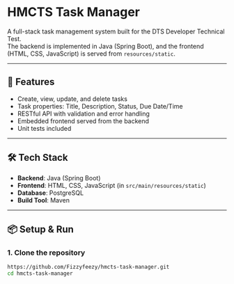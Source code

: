 # HMCTS Task Manager

A full-stack task management system built for the DTS Developer Technical Test.  
The backend is implemented in Java (Spring Boot), and the frontend (HTML, CSS, JavaScript) is served from `resources/static`.

---

## 🚀 Features
- Create, view, update, and delete tasks
- Task properties: Title, Description, Status, Due Date/Time
- RESTful API with validation and error handling
- Embedded frontend served from the backend
- Unit tests included

---

## 🛠 Tech Stack
- **Backend**: Java (Spring Boot)
- **Frontend**: HTML, CSS, JavaScript (in `src/main/resources/static`)
- **Database**: PostgreSQL
- **Build Tool**: Maven

---

## 📦 Setup & Run

### 1. Clone the repository
```bash
https://github.com/Fizzyfeezy/hmcts-task-manager.git
cd hmcts-task-manager
